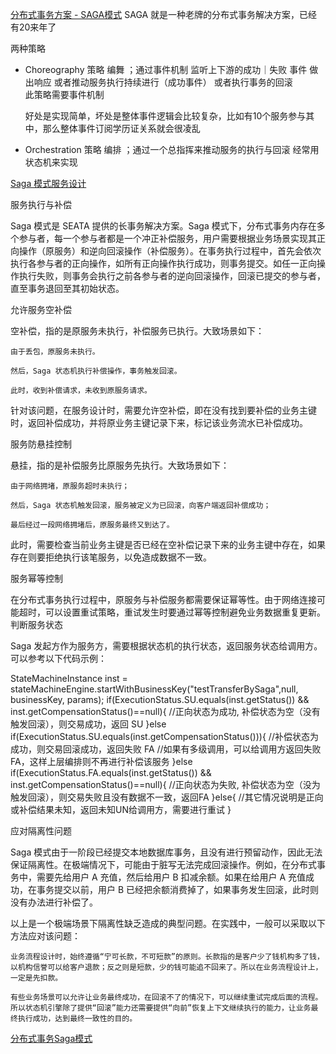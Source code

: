 [分布式事务方案 - SAGA模式](https://blog.csdn.net/linjingyg/article/details/122618037)
SAGA 就是一种老牌的分布式事务解决方案，已经有20来年了

两种策略
-  Choreography 策略 
    编舞 ；通过事件机制 监听上下游的成功｜失败 事件  做出响应 或者推动服务执行持续进行（成功事件）
    或者执行事务的回滚  
    此策略需要事件机制

    好处是实现简单，坏处是整体事件逻辑会比较复杂，比如有10个服务参与其中，那么整体事件订阅学历证关系就会很凌乱

-   Orchestration 策略
    编排 ；通过一个总指挥来推动服务的执行与回滚 经常用状态机来实现

[Saga 模式服务设计](https://help.aliyun.com/document_detail/181208.html)

服务执行与补偿

Saga 模式是 SEATA 提供的长事务解决方案。Saga 模式下，分布式事务内存在多个参与者，每一个参与者都是一个冲正补偿服务，用户需要根据业务场景实现其正向操作（原服务）和逆向回滚操作（补偿服务）。在事务执行过程中，首先会依次执行各参与者的正向操作，如所有正向操作执行成功，则事务提交。如任一正向操作执行失败，则事务会执行之前各参与者的逆向回滚操作，回滚已提交的参与者，直至事务退回至其初始状态。

允许服务空补偿

空补偿，指的是原服务未执行，补偿服务已执行。大致场景如下：

    由于丢包，原服务未执行。

    然后，Saga 状态机执行补偿操作，事务触发回滚。

    此时，收到补偿请求，未收到原服务请求。

针对该问题，在服务设计时，需要允许空补偿，即在没有找到要补偿的业务主键时，返回补偿成功，并将原业务主键记录下来，标记该业务流水已补偿成功。

服务防悬挂控制

悬挂，指的是补偿服务比原服务先执行。大致场景如下：

    由于网络拥堵，原服务超时未执行；

    然后，Saga 状态机触发回滚，服务被定义为已回滚，向客户端返回补偿成功；

    最后经过一段网络拥堵后，原服务最终又到达了。

此时，需要检查当前业务主键是否已经在空补偿记录下来的业务主键中存在，如果存在则要拒绝执行该笔服务，以免造成数据不一致。

服务幂等控制

在分布式事务执行过程中，原服务与补偿服务都需要保证幂等性。由于网络连接可能超时，可以设置重试策略，重试发生时要通过幂等控制避免业务数据重复更新。
判断服务状态

Saga 发起方作为服务方，需要根据状态机的执行状态，返回服务状态给调用方。可以参考以下代码示例：

  StateMachineInstance inst = stateMachineEngine.startWithBusinessKey("testTransferBySaga",null, businessKey, params);
    if(ExecutionStatus.SU.equals(inst.getStatus()) && inst.getCompensationStatus()==null){
        //正向状态为成功, 补偿状态为空（没有触发回滚），则交易成功，返回 SU
    }else if(ExecutionStatus.SU.equals(inst.getCompensationStatus())){
        //补偿状态为成功，则交易回滚成功，返回失败 FA
        //如果有多级调用，可以给调用方返回失败 FA，这样上层编排则不再进行补偿该服务
    }else if(ExecutionStatus.FA.equals(inst.getStatus()) && inst.getCompensationStatus()==null){
         //正向状态为失败, 补偿状态为空（没为触发回滚），则交易失败且没有数据不一致，返回FA
    }else{
        //其它情况说明是正向或补偿结果未知，返回未知UN给调用方，需要进行重试
    }

应对隔离性问题

Saga 模式由于一阶段已经提交本地数据库事务，且没有进行预留动作，因此无法保证隔离性。在极端情况下，可能由于脏写无法完成回滚操作。例如，在分布式事务中，需要先给用户 A 充值，然后给用户 B 扣减余额。如果在给用户 A 充值成功，在事务提交以前，用户 B 已经把余额消费掉了，如果事务发生回滚，此时则没有办法进行补偿了。

以上是一个极端场景下隔离性缺乏造成的典型问题。在实践中，一般可以采取以下方法应对该问题：

    业务流程设计时，始终遵循“宁可长款，不可短款”的原则。长款指的是客户少了钱机构多了钱，以机构信誉可以给客户退款；反之则是短款，少的钱可能追不回来了。所以在业务流程设计上，一定是先扣款。

    有些业务场景可以允许让业务最终成功，在回滚不了的情况下，可以继续重试完成后面的流程。所以状态机引擎除了提供“回滚”能力还需要提供“向前”恢复上下文继续执行的能力，让业务最终执行成功，达到最终一致性的目的。


[分布式事务Saga模式](https://www.jdon.com/49338.html)

